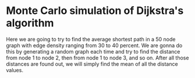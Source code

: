 # Monte Carlo simulation of Dijkstra's algorithm
Here we are going to try to find the average shortest path in a 50 node graph with edge density ranging from 30 to 40 percent. We are gonna do this by generating a random graph each time and try to find the distance from node 1 to node 2, then from node 1 to node 3, and so on. After all those distances are found out, we will simply find the mean of all the distance values.
